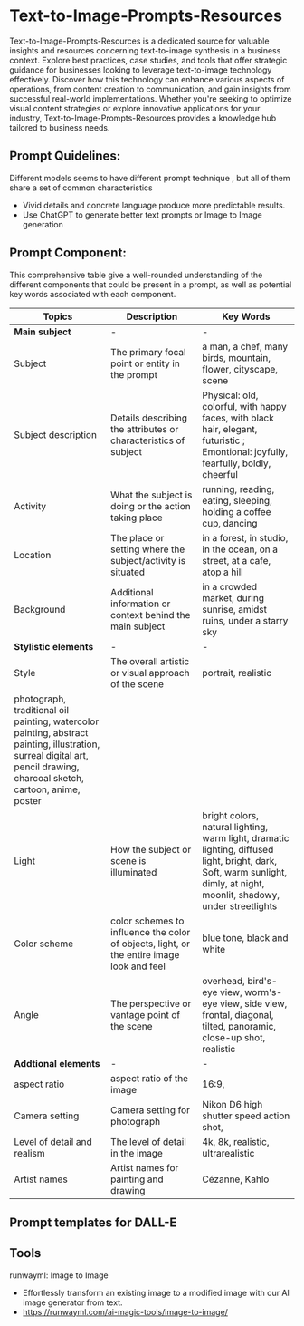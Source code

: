# Text-to-Image-Prompts-Resources
Text-to-Image-Prompts-Resources is a dedicated source for valuable insights and resources concerning text-to-image synthesis in a business context. Explore best practices, case studies, and tools that offer strategic guidance for businesses looking to leverage text-to-image technology effectively. Discover how this technology can enhance various aspects of operations, from content creation to communication, and gain insights from successful real-world implementations. Whether you're seeking to optimize visual content strategies or explore innovative applications for your industry, Text-to-Image-Prompts-Resources provides a knowledge hub tailored to business needs.

## Prompt Quidelines:

Different models seems to have different prompt technique , but all of them share a set of common characteristics

- Vivid details and concrete language produce more predictable results.
- Use ChatGPT to generate better text prompts or Image to Image generation

## Prompt Component:

This comprehensive table give a well-rounded understanding of the different components that could be present in a prompt, as well as potential key words associated with each component.


| **Topics**                        | **Description**                                                  | **Key Words**                            |
|----------------------------------|---------------------------------------------------------------|-----------------------------------------|
| **Main subject**                  | -                                                               | - |
| Subject                           | The primary focal point or entity in the prompt                | a man, a chef, many birds, mountain, flower, cityscape, scene  |
| Subject description               | Details describing the attributes or characteristics of subject| Physical: old, colorful,  with happy faces, with black hair, elegant, futuristic ; Emontional: joyfully, fearfully, boldly, cheerful|
| Activity                          | What the subject is doing or the action taking place           | running, reading, eating, sleeping, holding a coffee cup, dancing   |
| Location                          | The place or setting where the subject/activity is situated   | in a forest, in studio, in the ocean, on a street, at a cafe, atop a hill |
| Background                        | Additional information or context behind the main subject      | in a crowded market, during sunrise, amidst ruins, under a starry sky |
| **Stylistic elements**            | -                                                               | - |
| Style                             | The overall artistic or visual approach of the scene           | portrait, realistic 
 photograph, traditional oil painting, watercolor painting, abstract painting, illustration, surreal digital art, pencil drawing, charcoal sketch,  cartoon, anime, poster |
| Light                             | How the subject or scene is illuminated                        | bright colors, natural lighting, warm light, dramatic lighting, diffused light, bright, dark, Soft, warm sunlight, dimly, at night, moonlit, shadowy, under streetlights |
| Color scheme                             | color schemes to influence the color of objects, light, or the entire image look and feel        | blue tone, black and white |
| Angle                             | The perspective or vantage point of the scene                  | overhead, bird's-eye view, worm's-eye view, side view, frontal, diagonal, tilted, panoramic, close-up shot, realistic |
| **Addtional elements**            | -                                                               | - |
| aspect ratio |  aspect ratio of the image                 | 16:9,  |
| Camera setting |  Camera setting for photograph                 | Nikon D6 high shutter speed action shot,  |
| Level of detail and realism             |  The level of detail in the image    | 4k, 8k, realistic, ultrarealistic |
| Artist names                             |  Artist names for painting and drawing    | Cézanne, Kahlo  |



## Prompt templates for DALL-E

## Tools

runwayml: Image to Image
- Effortlessly transform an existing image to a modified image with our AI image generator from text.
- https://runwayml.com/ai-magic-tools/image-to-image/





